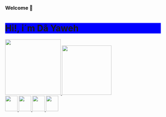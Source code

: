 ### Welcome 👋

<h1 style = "background-color: blue">Hi!, i´m Dã Yaweh</h1>


 <div style = "display: inline-block">
  <a href="https://github.com/dayaweh">
  <img height="180em" src="https://github-readme-stats.vercel.app/api?username=dayaweh&show_icons=true&theme=dark&include_all_commits=true&count_private=true"/>
  <img height="160em" src="https://github-readme-stats.vercel.app/api/top-langs/?username=dayaweh&layout=compact&langs_count=7&theme=dark"/>
 </div>

  
  <div display="inline_block" padding-left="25">
     <img height="50" width="40" src="https://cdn.jsdelivr.net/gh/devicons/devicon/icons/python/python-original.svg"/>
     <img height="50" width="40" src="https://cdn.jsdelivr.net/gh/devicons/devicon/icons/sql/sql-original.svg" />
     <img height="50" width="40" src="https://cdn.jsdelivr.net/gh/devicons/devicon/icons/css3/css3-original.svg" />
     <img height="50" width="40" src="https://cdn.jsdelivr.net/gh/devicons/devicon/icons/git/git-original.svg" />
 </div> 
  
   ## 
   
